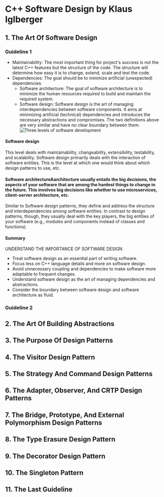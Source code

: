 # C++ Software Design by Klaus Iglberger

## 1. The Art Of Software Design

### Guideline 1

- Maintainability: The most important thing for project's success is not the latest C++ features but the structure of the code. The structure will determine how easy it is to change, extend, scale and test the code.
- Dependencies: The goal should be to minimize artificial (unexpected) dependencies
  - Software architecture: The goal of software architecture is to minimize the human resources required to build and maintain the required system.
  - Software design: Software design is the art of managing interdependencies between software components. It aims at minimizing artificial (technical) dependencies and introduces the necessary abstractions and compromises.
The two definitions above are very similar and have no clear boundary between them.
![Three levels of software development](images/three_levels_of_software_development.png)

#### Software design
This level deals with maintainability, changeability, extensibility, testability, and scalability. Software design primarily deals with the interaction of software entities. This is the level at which one would think about which design patterns to use, etc. 

#### Software architectureAarchitecture usually entails the big decisions, the aspects of your software that are among the hardest things to change in the future. This involves big decisions like whether to use microservices, client-server architecture, etc.
Similar to Software design patterns, they define and address the structure and interdependencies among software entities. In contrast to design patterns, though, they usually deal with the key players, the big entities of your software (e.g., modules and components instead of classes and functions).

#### Summary 

UNDERSTAND THE IMPORTANCE OF SOFTWARE DESIGN
- Treat software design as an essential part of writing software.
- Focus less on C++ language details and more on software design.
- Avoid unnecessary coupling and dependencies to make software more adaptable to frequent changes.
- Understand software design as the art of managing dependencies and abstractions.
- Consider the boundary between software design and software architecture as fluid.

### Guideline 2

## 2. The Art Of Building Abstractions
## 3. The Purpose Of Design Patterns
## 4. The Visitor Design Pattern
## 5. The Strategy And Command Design Patterns
## 6. The Adapter, Observer, And CRTP Design Patterns
## 7. The Bridge, Prototype, And External Polymorphism Design Patterns
## 8. The Type Erasure Design Pattern
## 9. The Decorator Design Pattern
## 10. The Singleton Pattern
## 11. The Last Guideline

